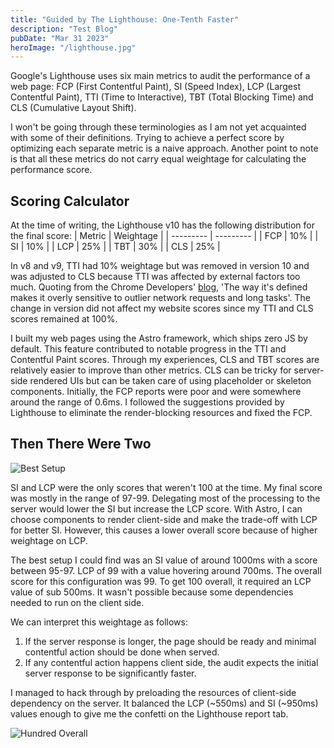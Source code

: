 ```yaml
---
title: "Guided by The Lighthouse: One-Tenth Faster"
description: "Test Blog"
pubDate: "Mar 31 2023"
heroImage: "/lighthouse.jpg"
---
```


Google's Lighthouse uses six main metrics to audit the performance of a web page: FCP (First Contentful Paint), SI (Speed Index), LCP (Largest Contentful Paint), TTI (Time to Interactive), TBT (Total Blocking Time) and CLS (Cumulative Layout Shift).

I won't be going through these terminologies as I am not yet acquainted with some of their definitions. Trying to achieve a perfect score by optimizing each separate metric is a naive approach. Another point to note is that all these metrics do not carry equal weightage for calculating the performance score.

## Scoring Calculator

At the time of writing, the Lighthouse v10 has the following distribution for the final score:
| Metric    | Weightage |
| --------- | --------- |
| FCP       | 10%       |
| SI        | 10%       |
| LCP       | 25%       |
| TBT       | 30%       |
| CLS       | 25%       |

In v8 and v9, TTI had 10% weightage but was removed in version 10 and was adjusted to CLS because TTI was affected by external factors too much. Quoting from the Chrome Developers' <a href="https://developer.chrome.com/blog/lighthouse-10-0/" target="_blank">blog</a>, 'The way it's defined makes it overly sensitive to outlier network requests and long tasks'. The change in version did not affect my website scores since my TTI and CLS scores remained at 100%.

I built my web pages using the Astro framework, which ships zero JS by default. This feature contributed to notable progress in the TTI and Contentful Paint scores. Through my experiences, CLS and TBT scores are relatively easier to improve than other metrics. CLS can be tricky for server-side rendered UIs but can be taken care of using placeholder or skeleton components. Initially, the FCP reports were poor and were somewhere around the range of 0.6ms. I followed the suggestions provided by Lighthouse to eliminate the render-blocking resources and fixed the FCP.

## Then There Were Two

![Best Setup](/best-setup.png)

SI and LCP were the only scores that weren't 100 at the time. My final score was mostly in the range of 97-99. Delegating most of the processing to the server would lower the SI but increase the LCP score. With Astro, I can choose components to render client-side and make the trade-off with LCP for better SI. However, this causes a lower overall score because of higher weightage on LCP.

The best setup I could find was an SI value of around 1000ms with a score between 95-97. LCP of 99 with a value hovering around 700ms. The overall score for this configuration was 99. To get 100 overall, it required an LCP value of sub 500ms. It wasn't possible because some dependencies needed to run on the client side.

We can interpret this weightage as follows:
1. If the server response is longer, the page should be ready and minimal contentful action should be done when served.
2. If any contentful action happens client side, the audit expects the initial server response to be significantly faster.

I managed to hack through by preloading the resources of client-side dependency on the server. It balanced the LCP (~550ms) and SI (~950ms) values enough to give me the confetti on the Lighthouse report tab.

![Hundred Overall](/hundred-overall.png)